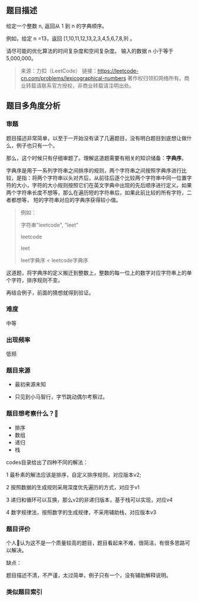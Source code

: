 ## 题目描述

给定一个整数 n, 返回从 1 到 n 的字典顺序。

例如，给定 n =13，返回 [1,10,11,12,13,2,3,4,5,6,7,8,9] 。

请尽可能的优化算法的时间复杂度和空间复杂度。 输入的数据 n 小于等于 5,000,000。

> 来源：力扣（LeetCode）
> 链接：https://leetcode-cn.com/problems/lexicographical-numbers
> 著作权归领扣网络所有。商业转载请联系官方授权，非商业转载请注明出处。

## 题目多角度分析

### 审题

题目描述非常简单，以至于一开始没有读了几遍题目，没有明白题目到底想让做什么，例子也只有一个。

那么，这个时候只有仔细审题了。理解这道题需要有相关的知识储备：**字典序**。

字典序是用于一系列字符串之间排序的规则，两个字符串之间按照字典序进行比较，是指：将两个字符串以头对齐后，从前往后逐个比较两个字符串中同一位置字符的大小，字符的大小规则按照它们在英文字典中出现的先后顺序进行定义。如果两个字符串长度不想等，那么在遍历短的字符串后，如果此前比较的所有字符，二者都想等， 短的字符串对应的字典序获得较小值。

> 例如：
>
> 字符串"leetcode", "leet"
>
> leetcode
>
> leet
>
> leet字典序 < leetcode字典序

这道题，将字典序的定义搬迁到整数上，整数的每一位上的数字对应字符串上的单个字符，排序规则不变。

再结合例子，前面的猜想就得到验证。



### 难度

中等



### 出现频率

低频



### 题目来源

- 最初来源未知

- 只见到小马智行，字节跳动偶尔考察过。



### 题目想考察什么？🤔

- 排序
- 数组
- 递归
- 栈

codes目录给出了四种不同的解法：

1 最朴素的解法应该是排序，自定义排序规则，对应版本v2;

2 按照数据的生成规则采用深度优先遍历的方式，对应于v1

3 递归和循环可以互换，那么v2的非递归版本，基于栈可以实现，对应v4

4 数字规律法，按照数字的生成规律，不采用辅助栈，对应版本v3



###  题目评价

个人👤认为这不是一个质量较高的题目，题目看起来不难，很简洁，有很多思路可以解决。

缺点：

题目描述不清，不严谨，太过简单，例子只有一个，没有辅助解释说明。



### 类似题目索引

